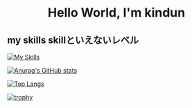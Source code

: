 # <p align="center">Hello World, I'm kindun</p>

## my skills skillといえないレベル
[![My Skills](https://skillicons.dev/icons?i=c,python,html,css,latex)](https://skillicons.dev)

[![Anurag's GitHub stats](https://github-readme-stats.vercel.app/api?username=kindun&theme=onedark&show_icons=true)](https://github.com/kindun/github-readme-stats)

[![Top Langs](https://github-readme-stats.vercel.app/api/top-langs/?username=kindun&layout=compact&theme=onedark)](https://github.com/kindun/github-readme-stats)



[![trophy](https://github-profile-trophy.vercel.app/?username=kindun&theme=onedark)](https://github.com/kindun/github-profile-trophy)
